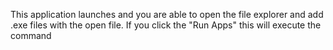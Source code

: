 This application launches and you are able to open the file explorer and add .exe files with the open file.
If you click the "Run Apps" this will execute the command
